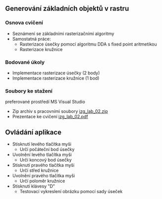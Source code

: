 <h2><span><a name="Generování_základních_objektů_v_rastru">Generování základních objektů v rastru</a></span></h2>

<h3><span><a name="Osnova_cvičení">Osnova cvičení</a></span></h3>

<ul>
<li class="level1">Seznámení se základními rasterizačními algoritmy</li>
<li class="level1">Samostatná práce:
<ul>
<li class="level2">Rasterizace úsečky pomocí algoritmu DDA s fixed point aritmetikou</li>
<li class="level2">Rasterizace kružnice</li>
</ul>
</li>
</ul>

<h3><span><a name="Bodované_úkoly">Bodované úkoly</a></span></h3>

<ul>
<li class="level1">Implementace rasterizace úsečky (2 body)</li>
<li class="level1">Implementace rasterizace kružnice (1 bod)</li>
</ul>

<h3><span><a name="Soubory_ke_stažení">Soubory ke stažení</a></span></h3>

<p>

preferované prostředí MS Visual Studio
</p>

<ul>
<li class="level1">Zip archiv s pracovními soubory <a href="http://www.fit.vutbr.cz/study/courses/IZG/private/lab/02/izg_lab_02.zip" class="external" title="http://www.fit.vutbr.cz/study/courses/IZG/private/lab/02/izg_lab_02.zip"  rel="nofollow">izg_lab_02.zip</a></li>
<li class="level1">Prezentace ke cvičení <a href="http://www.fit.vutbr.cz/study/courses/IZG/private/lab/02/izg_lab_02.pdf" class="external" title="http://www.fit.vutbr.cz/study/courses/IZG/private/lab/02/izg_lab_02.pdf"  rel="nofollow">izg_lab_02.pdf</a></li>
</ul>

<h2><span><a name="Ovládání_aplikace">Ovládání aplikace</a></span></h2>

<ul>
<li class="level1">Stisknutí levého tlačítka myši
<ul>
<li class="level2">Určí počáteční bod úsečky</li>
</ul>
</li>
<li class="level1">Uvolnění levého tlačítka myši
<ul>
<li class="level2">Určí koncový bod úsečky</li>
</ul>
</li>
<li class="level1">Stisknutí pravého tlačítka myši
<ul>
<li class="level2">Určí střed kružnice</li>
</ul>
</li>
<li class="level1">Uvolnění pravého tlačítka myši
<ul>
<li class="level2">Určí poloměr kružnice</li>
</ul>
</li>
<li class="level1">Stisknutí klávesy &quot;D&quot;
<ul>
<li class="level2">Testovací vykreslení obrázku pomocí sady úseček</li>
</ul>
</li>
</ul>
